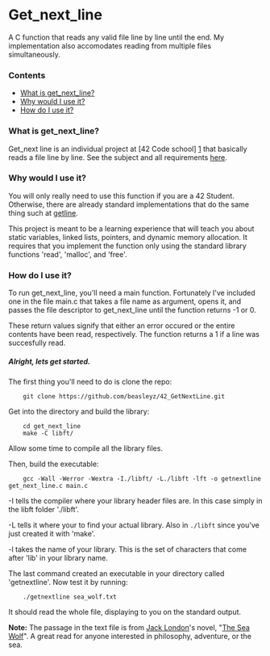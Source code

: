 # Get_next_line

A C function that reads any valid file line by line until the end. My implementation also accomodates reading from multiple files simultaneously.

### Contents
* [What is get_next_line?](#what-is-get_next_line)
* [Why would I use it?](#why-would-i-use-it)
* [How do I use it?](#how-do-i-use-it)

### What is get_next_line?

Get_next line is an individual project at [42 Code school] [1] that basically reads a file line by line. See the subject and all requirements [here][2].

### Why would I use it?

You will only really need to use this function if you are a 42 Student. Otherwise, there are already standard implementations that do the same thing such at [getline][3].

This project is meant to be a learning experience that will teach you about static variables, linked lists, pointers, and dynamic memory allocation. It requires that you implement the function only using the standard library functions 'read', 'malloc', and 'free'.

### How do I use it?

To run get_next_line, you'll need a main function. Fortunately I've included one in the file main.c that takes a file name as argument, opens it, and passes the file descriptor to get_next_line until the function returns -1 or 0. 

These return values signify that either an error occured or the entire contents have been read, respectively. The function returns a 1 if a line was succesfully read.

##### Alright, lets get started.

The first thing you'll need to do is clone the repo:

		git clone https://github.com/beasleyz/42_GetNextLine.git

Get into the directory and build the library:

		cd get_next_line
		make -C libft/

Allow some time to compile all the library files.

Then, build the executable:

		gcc -Wall -Werror -Wextra -I./libft/ -L./libft -lft -o getnextline get_next_line.c main.c

-I tells the compiler where your library header files are. In this case simply in the libft folder './libft'.

-L tells it where your to find your actual library. Also in `./libft` since you've just created it with 'make'.

-l takes the name of your library. This is the set of characters that come after 'lib' in your library name.

The last command created an executable in your directory called 'getnextline'. Now test it by running:

		./getnextline sea_wolf.txt

It should read the whole file, displaying to you on the standard output.

**Note:** The passage in the text file is from [Jack London][4]'s novel, "[The Sea Wolf][5]". A great read for anyone interested in philosophy, adventure, or the sea.




[1]: http://42.us.org "42 USA"
[2]: https://github.com/beasleyz/42_GetNextLine/blob/master/get_next_line.en.pdf "get_next_line PDF"
[3]: http://man7.org/linux/man-pages/man3/getdelim.3.html
[4]: https://en.wikipedia.org/wiki/Jack_London
[5]: https://www.amazon.com/Sea-Wolf-Dover-Thrift-Editions/dp/0486411087/ref=sr_1_1?s=books&ie=UTF8&qid=1485854084&sr=1-1&keywords=The+Sea+Wolf
